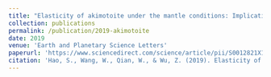 ```yaml
---
title: "Elasticity of akimotoite under the mantle conditions: Implications for multiple discontinuities and seismic anisotropies at the depth of∼ 600–750 km in subduction zones"
collection: publications
permalink: /publication/2019-akimotoite
date: 2019
venue: 'Earth and Planetary Science Letters'
paperurl: 'https://www.sciencedirect.com/science/article/pii/S0012821X19305229'
citation: 'Hao, S., Wang, W., Qian, W., & Wu, Z. (2019). Elasticity of akimotoite under the mantle conditions: Implications for multiple discontinuities and seismic anisotropies at the depth of ∼600–750 km in subduction zones. <i>Earth and Planetary Science Letters</i>, 528, 115830.'
---
```

